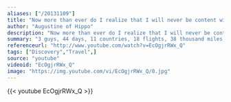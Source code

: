 ```yaml
---
aliases: ["/20131109"]
title: "Now more than ever do I realize that I will never be content with a sedentary life, that I will always be haunted by thoughts of a sun-drenched elsewhere."
author: "Augustine of Hippo"
description: "Now more than ever do I realize that I will never be content with a sedentary life, that I will always be haunted by thoughts of a sun-drenched elsewhere. - Augustine of Hippo quotes from GetInspired365.com"
summary: "3 guys, 44 days, 11 countries, 18 flights, 38 thousand miles, an exploding volcano, 2 cameras and almost a terabyte of footage... all to turn 3 ambitious linear concepts based on movement, learning and food ....into 3 beautiful and hopefully compelling short films..... = a trip of a lifetime."
referenceurl: "http://www.youtube.com/watch?v=EcOgjrRWx_Q"
tags: ["Discovery","Travel",]
source: "youtube"
videoid: "EcOgjrRWx_Q"
image: "https://img.youtube.com/vi/EcOgjrRWx_Q/0.jpg"
---
```


{{< youtube EcOgjrRWx_Q >}}
